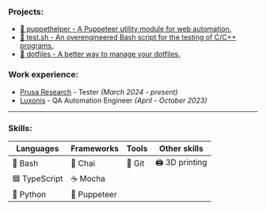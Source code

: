 ### Projects:

- [🧰 puppethelper - A Puppeteer utility module for web automation.](https://github.com/zahradnik-ondrej/puppethelper)
- [🧪 test.sh - An overengineered Bash script for the testing of C/C++ programs.](https://github.com/zahradnik-ondrej/test.sh)
- [💠 dotfiles - A better way to manage your dotfiles.](https://github.com/zahradnik-ondrej/dotfiles)

### Work experience:
- [Prusa Research](https://www.prusa3d.com/) - Tester *(March 2024 - present)*
- [Luxonis](https://www.luxonis.com/) - QA Automation Engineer *(April - October 2023)*

***

### Skills:

| Languages     | Frameworks  | Tools  | Other skills   |
|---------------|-------------|--------|----------------|
| 🐢 Bash       | 🍵 Chai      | 🐙 Git | 🖨️ 3D printing |
| 🟦 TypeScript | ☕ Mocha     |        |                |
| 🐍 Python     | 🤖 Puppeteer |        |                |

<!--
| Languages                    | Frameworks       | Tools             | Databases     | Other skills |
|------------------------------|------------------|-------------------|---------------|--------------|
| 🟨 JavaScript / 🟦 TypeScript | 🤖 Puppeteer      | 📦 npm / 🧶 yarn  | 🍃 MongoDB    | 🖨️ 3D printing  |
| HTML / CSS                   | 🎭︎ Playwright    | Node.js / ts-node | 🐘 PostgreSQL |              |
| 🐢 Bash                      | Selenium         | 🐙 Git             |               |              |
| C / C++                      | ☕ Mocha, 🍵 Chai | 🐳  Docker        |               |              |
| 🐍 Python                     | Express          | ▶ GitHub Actions  |               |              |
|                              |                  | 🕸 GraphQL        |               |              |
|                              |                  | SQL               |               |              |

🖨️ 3D printing
🐢 Bash
C
C++
🍵 Chai
CSS
🐳 Docker
Express
🐙 Git
▶ GitHub Actions
🕸 GraphQL
HTML
🟨 JavaScript
☕ Mocha
🍃 MongoDB
Node.js
📦 npm
🎭︎ Playwright
🐘 PostgreSQL
🤖 Puppeteer
🐍 Python
Selenium
SQL
ts-node
🟦 TypeScript
🧶 yarn
-->
